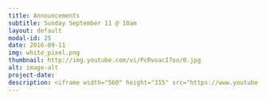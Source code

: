 ```yaml
---
title: Announcements
subtitle: Sunday September 11 @ 10am
layout: default
modal-id: 25
date: 2016-09-11
img: white_pixel.png
thumbnail: http://img.youtube.com/vi/PcRvoacI7oo/0.jpg
alt: image-alt
project-date:
description: <iframe width="560" height="315" src="https://www.youtube.com/embed/PcRvoacI7oo" frameborder="0" allowfullscreen></iframe>
---
```

